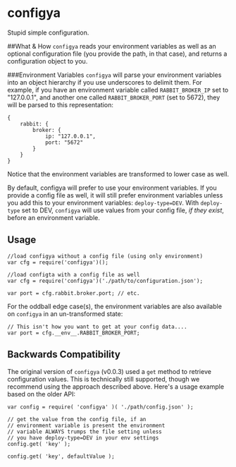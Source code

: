 # configya
Stupid simple configuration.

##What & How
`configya` reads your environment variables as well as an optional configuration file (you provide the path, in that case), and returns a configuration object to you.

###Environment Variables
`configya` will parse your environment variables into an object hierarchy if you use underscores to delimit them. For example, if you have an environment variable called `RABBIT_BROKER_IP` set to "127.0.0.1", and another one called `RABBIT_BROKER_PORT` (set to 5672), they will be parsed to this representation:


	{
		rabbit: {
			broker: {
				ip: "127.0.0.1",
				port: "5672"
			}
		}
	}


Notice that the environment variables are transformed to lower case as well.

By default, configya will prefer to use your environment variables. If you provide a config file as well, it will still prefer environment variables unless you add this to your environment variables: `deploy-type=DEV`. With `deploy-type` set to DEV, `configya` will use values from your config file, *if they exist*, before an environment variable.
 
## Usage

	//load configya without a config file (using only environment)
	var cfg = require('configya')();

	//load configta with a config file as well
	var cfg = require('configya')('./path/to/configuration.json');

	var port = cfg.rabbit.broker.port; // etc.


For the oddball edge case(s), the environment variables are also available on `configya` in an un-transformed state:


	// This isn't how you want to get at your config data....
	var port = cfg.__env__.RABBIT_BROKER_PORT;


## Backwards Compatibility

The original version of `configya` (v0.0.3) used a `get` method to retrieve configuration values. This is technically still supported, though we recommend using the approach described above. Here's a usage example based on the older API:


	var config = require( 'configya' )( './path/config.json' );

	// get the value from the config file, if an 
	// environment variable is present the environment
	// variable ALWAYS trumps the file setting unless 
	// you have deploy-type=DEV in your env settings
	config.get( 'key' );

	config.get( 'key', defaultValue );

